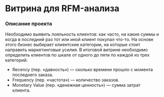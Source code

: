 
# Витрина для RFM-анализа

### Описание проекта
Необходимо выявить лояльность клиентов: как часто, на какие суммы и когда в последний раз тот или иной клиент покупал что-то. На основе этого бизнес выбирает клиентские категории, на которые стоит направить маркетинговые усилия. 
В итоговой витрине необходимо определить клиентов по шкале от одного до пяти по каждой из трех категорий:
   -	Recency (пер. «давность») — сколько времени прошло с момента последнего заказа.
   -	Frequency (пер. «частота») — количество заказов.
   - Monetary Value (пер. «денежная ценность») — сумма затрат клиента.

